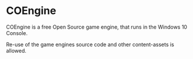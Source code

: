 # COEngine
COEngine is a free Open Source game engine, that runs in the Windows 10 Console.

Re-use of the game engines source code and other content-assets is allowed.
